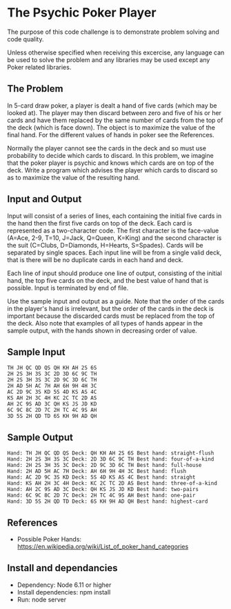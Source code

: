The Psychic Poker Player 
========================
The purpose of this code challenge is to demonstrate problem solving and code quality.  

Unless otherwise specified when receiving this excercise, 
any language can be used to solve the problem and any libraries may be used except any Poker related libraries.  

The Problem
-----------
In 5-card draw poker, a player is dealt a hand of five cards (which may be looked at). 
The player may then discard between zero and five of his or her cards 
and have them replaced by the same number of cards from the top of the deck (which is face down). 
The object is to maximize the value of the final hand. For the different values of hands in poker see the References.

Normally the player cannot see the cards in the deck and so must use probability to decide which cards to discard. 
In this problem, we imagine that the poker player is psychic and knows which cards are on top of the deck. 
Write a program which advises the player which cards to discard so as to maximize the value of the resulting hand.

Input and Output
----------------
Input will consist of a series of lines, each containing the initial five cards in the hand then the first five cards on top of the deck. Each card is represented as a two-character code. The first character is the face-value (A=Ace, 2-9, T=10, J=Jack, Q=Queen, K=King) and the second character is the suit (C=Clubs, D=Diamonds, H=Hearts, S=Spades). Cards will be separated by single spaces. Each input line will be from a single valid deck, that is there will be no duplicate cards in each hand and deck.

Each line of input should produce one line of output, consisting of the initial hand, the top five cards on the deck, 
and the best value of hand that is possible. Input is terminated by end of file.

Use the sample input and output as a guide. Note that the order of the cards in the player's hand is irrelevant, 
but the order of the cards in the deck is important because the discarded cards must be replaced from the top of the deck. 
Also note that examples of all types of hands appear in the sample output, with the hands shown in decreasing order of value.

Sample Input
------------
```
TH JH QC QD QS QH KH AH 2S 6S  
2H 2S 3H 3S 3C 2D 3D 6C 9C TH  
2H 2S 3H 3S 3C 2D 9C 3D 6C TH  
2H AD 5H AC 7H AH 6H 9H 4H 3C  
AC 2D 9C 3S KD 5S 4D KS AS 4C  
KS AH 2H 3C 4H KC 2C TC 2D AS  
AH 2C 9S AD 3C QH KS JS JD KD  
6C 9C 8C 2D 7C 2H TC 4C 9S AH  
3D 5S 2H QD TD 6S KH 9H AD QH  
```


Sample Output
-------------
```
Hand: TH JH QC QD QS Deck: QH KH AH 2S 6S Best hand: straight-flush  
Hand: 2H 2S 3H 3S 3C Deck: 2D 3D 6C 9C TH Best hand: four-of-a-kind  
Hand: 2H 2S 3H 3S 3C Deck: 2D 9C 3D 6C TH Best hand: full-house  
Hand: 2H AD 5H AC 7H Deck: AH 6H 9H 4H 3C Best hand: flush  
Hand: AC 2D 9C 3S KD Deck: 5S 4D KS AS 4C Best hand: straight  
Hand: KS AH 2H 3C 4H Deck: KC 2C TC 2D AS Best hand: three-of-a-kind  
Hand: AH 2C 9S AD 3C Deck: QH KS JS JD KD Best hand: two-pairs  
Hand: 6C 9C 8C 2D 7C Deck: 2H TC 4C 9S AH Best hand: one-pair  
Hand: 3D 5S 2H QD TD Deck: 6S KH 9H AD QH Best hand: highest-card  
```

References
----------
 - Possible Poker Hands: https://en.wikipedia.org/wiki/List_of_poker_hand_categories  
 
Install and dependancies
---------
- Dependency: Node 6.11 or higher
- Install dependencies: npm install
- Run: node server


